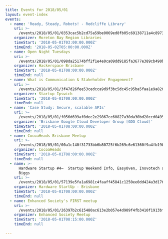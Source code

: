 ```yaml
---
title: Events for 2018/05/01
layout: event-index
events:
  - name: 'Ready, Steady, Robots! - Redcliffe Library'
    uri: >-
      /events/2018/05/01/0353cac5b2cd75a59be0069ed8fb05c69138711a4c89733475e7821c5d515fb7
    organizer: Moreton Bay Region Libraries
    timeStart: '2018-05-01T03:00:00.000Z'
    timeEnd: '2018-05-02T05:00:00.000Z'
  - name: Open Night Tuesdays
    uri: >-
      /events/2018/05/01/098da25174bff2f1e4e0ca09dd9185fa3677e389cb490b26c894d019ec84d788
    organizer: Hackerspace Brisbane
    timeStart: '2018-05-01T08:00:00.000Z'
    timeEnd: null
  - name: What is Communication & Stakeholder Engagement?
    uri: >-
      /events/2018/05/01/3f47d26fee53cedcca9d9f3bc5dc45c95ba5faa1e9a826f80af82c0a4a4af66a
    organizer: Startup Ipswich
    timeStart: '2018-05-01T08:00:00.000Z'
    timeEnd: null
  - name: 'Case Study: Secure, scalable APIs'
    uri: >-
      /events/2018/05/01/f056d699af0dec2e29867cc60827a30da30bd20ccd0495f8a1965b04b1e63706
    organizer: 'Brisbane Google Cloud Developer Group [GDG Cloud]'
    timeStart: '2018-05-01T08:00:00.000Z'
    timeEnd: null
  - name: CocoaHeads Brisbane Meetup
    uri: >-
      /events/2018/05/01/00a1c140f31733bb6b80725f6b269c6e61360f9a4fb19b62420684e4d5ec10e4
    organizer: CocoaHeads
    timeStart: '2018-05-01T08:00:00.000Z'
    timeEnd: null
  - name: >-
      Hardware Startup #4–  Startup Weekend Info, EasyOven, Inovotech and  Mr
      Biggs
    uri: >-
      /events/2018/05/01/57139e5fa1a6981c4faaff45841c1250ee0dd424a3d176c1851f5a8cbf73c59b
    organizer: Hardware StartUp - Brisbane
    timeStart: '2018-05-01T08:00:00.000Z'
    timeEnd: null
  - name: Enhanced Society's FIRST meetup
    uri: >-
      /events/2018/05/01/26397b2c615480ac613e2b057e4d909f4fb3410f1913bf4ef6566b069eebb236
    organizer: Enhanced Society Meetup
    timeStart: '2018-05-01T08:15:00.000Z'
    timeEnd: null

---
```

